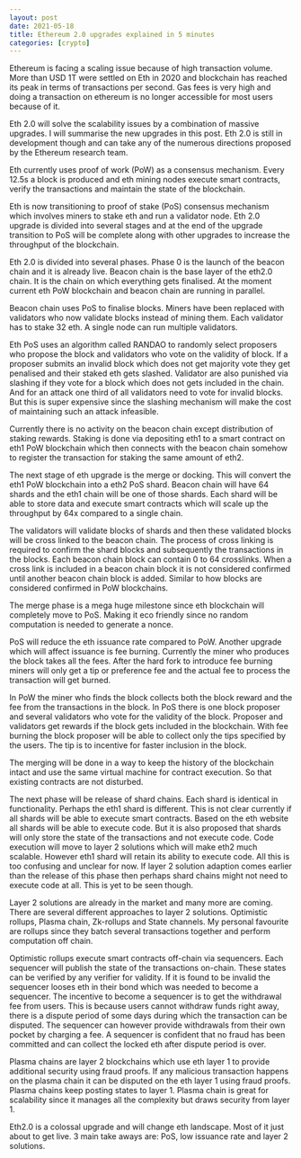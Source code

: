 ```yaml
---
layout: post
date: 2021-05-18
title: Ethereum 2.0 upgrades explained in 5 minutes
categories: [crypto]
---
```


Ethereum is facing a scaling issue because of high transaction volume. More than USD 1T were settled on Eth in 2020 and blockchain has reached its peak in terms of transactions per second. Gas fees is very high and doing a transaction on ethereum is no longer accessible for most users because of it.

Eth 2.0 will solve the scalability issues by a combination of massive upgrades. I will summarise the new upgrades in this post. Eth 2.0 is still in development though and can take any of the numerous directions proposed by the Ethereum research team.

<!--more-->

Eth currently uses proof of work (PoW) as a consensus mechanism. Every 12.5s a block is produced and eth mining nodes execute smart contracts, verify the transactions and maintain the state of the blockchain.

Eth is now transitioning to proof of stake (PoS) consensus mechanism which involves miners to stake eth and run a validator node. Eth 2.0 upgrade is divided into several stages and at the end of the upgrade transition to PoS will be complete along with other upgrades to increase the throughput of the blockchain.

Eth 2.0 is divided into several phases. Phase 0 is the launch of the beacon chain and it is already live. Beacon chain is the base layer of the eth2.0 chain. It is the chain on which everything gets finalised. At the moment current eth PoW blockchain and beacon chain are running in parallel.

Beacon chain uses PoS to finalise blocks.  Miners have been replaced with validators who now validate blocks instead of mining them. Each validator  has to stake 32 eth.  A single node can run multiple validators. 

Eth PoS uses an algorithm called RANDAO to randomly select proposers who propose the block and validators who vote on the validity of block.  If a proposer submits an invalid block which does not get majority vote they get penalised and their staked eth gets slashed. Validator are also punished via slashing if they vote for a block which does not gets included in the chain. And for an attack one third of all validators need to vote for invalid blocks. But this is super expensive since the slashing mechanism will make the cost of maintaining such an attack infeasible.

Currently there is no activity on the beacon chain except distribution of staking rewards. Staking is done via depositing eth1 to a smart contract on eth1 PoW blockchain which then connects with the beacon chain somehow to register the transaction for staking the same amount of eth2.

The next stage of eth upgrade is the merge or docking. This will convert the eth1 PoW blockchain into a eth2 PoS shard. Beacon chain will have 64 shards and the eth1 chain will be one of those shards. Each shard will be able to store data and execute smart contracts which will scale up the throughput by 64x compared to a single chain.

The validators will validate blocks of shards and then these validated blocks will be cross linked to the beacon chain. The process of cross linking is required to confirm the shard blocks and subsequently the transactions in the blocks. Each beacon chain block can contain 0 to 64 crosslinks. When a cross link is included in a beacon chain block it is not considered confirmed until another beacon chain block is added. Similar to how blocks are considered confirmed in PoW blockchains.

The merge phase is a mega huge milestone since eth blockchain will completely move to PoS. Making it eco friendly since no random computation is needed to generate a nonce. 

PoS will reduce the eth issuance rate compared to PoW. Another upgrade which will affect issuance is fee burning. Currently the miner who produces the block takes all the fees. After the hard fork to introduce fee burning miners will only get a tip or preference fee and the actual fee to process the transaction will get burned. 

In PoW the miner who finds the block collects both the block reward and the fee from the transactions in the block. In PoS there is one block proposer and several validators who vote for the validity of the block. Proposer and validators get rewards if the block gets included in the blockchain. With fee burning the block proposer will be able to collect only the tips specified by the users. The tip is to incentive for faster inclusion in the block.

The merging will be done in a way to keep the history of the blockchain intact and use the same virtual machine for contract execution. So that existing contracts are not disturbed.

The next phase will be release of shard chains. Each shard is identical in functionality. Perhaps the eth1 shard is different. This is not clear currently if all shards will be able to execute smart contracts. Based on the eth website all shards will be able to execute code. But it is also proposed that shards will only store the state of the transactions and not execute code. Code execution will move to layer 2 solutions which will make eth2 much scalable. However eth1 shard will retain its ability to execute code. All this is too confusing and unclear for now. If layer 2 solution adaption comes earlier than the release of this phase then perhaps shard chains might not need to execute code at all. This is yet to be seen though.

Layer 2 solutions are already in the market and many more are coming. There are several different approaches to layer 2 solutions. Optimistic rollups, Plasma chain, Zk-rollups and State channels. My personal favourite are rollups since they batch several transactions together and perform computation off chain.

Optimistic rollups execute smart contracts off-chain via sequencers. Each sequencer will publish the state of the transactions on-chain. These states can be verified by any verifier for validity. If it is found to be invalid the sequencer looses eth in their bond which was needed to become a sequencer. The incentive to become a sequencer is to get the withdrawal fee from users. This is because users cannot withdraw funds right away, there is a dispute period of some days during which the transaction can be disputed. The sequencer can however provide withdrawals from their own pocket by charging a fee. A sequencer is confident that no fraud has been committed and can collect the locked eth after dispute period is over.

Plasma chains are layer 2 blockchains which use eth layer 1 to provide additional security using fraud proofs. If any malicious transaction happens on the plasma chain it can be disputed on the eth layer 1 using fraud proofs. Plasma chains keep posting states to layer 1.  Plasma chain is great for scalability since it manages all the complexity but draws security from layer 1.

Eth2.0 is a colossal upgrade and will change eth landscape. Most of it just about to get live. 3 main take aways are: PoS, low issuance rate and layer 2 solutions.
